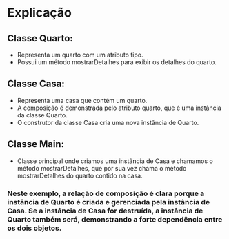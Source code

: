 # Explicação
## Classe Quarto: 
- Representa um quarto com um atributo tipo. 
- Possui um método mostrarDetalhes para exibir os detalhes do quarto.
## Classe Casa: 
- Representa uma casa que contém um quarto. 
- A composição é demonstrada pelo atributo quarto, que é uma instância da classe Quarto. 
- O construtor da classe Casa cria uma nova instância de Quarto.
## Classe Main: 
- Classe principal onde criamos uma instância de Casa e chamamos o método mostrarDetalhes, que por sua vez chama o método mostrarDetalhes do quarto contido na casa.

### Neste exemplo, a relação de composição é clara porque a instância de Quarto é criada e gerenciada pela instância de Casa. Se a instância de Casa for destruída, a instância de Quarto também será, demonstrando a forte dependência entre os dois objetos.